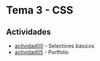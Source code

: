 # Tema 3 - CSS

## Actividades

* [actividad00](actividad00) - Selectores básicos
* [actividad05](actividad05) - Portfolio
